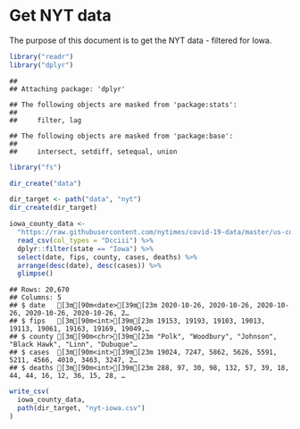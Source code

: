 Get NYT data
================

The purpose of this document is to get the NYT data - filtered for Iowa.

``` r
library("readr")
library("dplyr")
```

    ## 
    ## Attaching package: 'dplyr'

    ## The following objects are masked from 'package:stats':
    ## 
    ##     filter, lag

    ## The following objects are masked from 'package:base':
    ## 
    ##     intersect, setdiff, setequal, union

``` r
library("fs")
```

``` r
dir_create("data")

dir_target <- path("data", "nyt")
dir_create(dir_target)
```

``` r
iowa_county_data <- 
  "https://raw.githubusercontent.com/nytimes/covid-19-data/master/us-counties.csv" %>%
  read_csv(col_types = "Dcciii") %>%
  dplyr::filter(state == "Iowa") %>%
  select(date, fips, county, cases, deaths) %>%
  arrange(desc(date), desc(cases)) %>%
  glimpse()
```

    ## Rows: 20,670
    ## Columns: 5
    ## $ date   [3m[90m<date>[39m[23m 2020-10-26, 2020-10-26, 2020-10-26, 2020-10-26, 2020-10-26, 2…
    ## $ fips   [3m[90m<int>[39m[23m 19153, 19193, 19103, 19013, 19113, 19061, 19163, 19169, 19049,…
    ## $ county [3m[90m<chr>[39m[23m "Polk", "Woodbury", "Johnson", "Black Hawk", "Linn", "Dubuque"…
    ## $ cases  [3m[90m<int>[39m[23m 19024, 7247, 5862, 5626, 5591, 5211, 4566, 4010, 3463, 3247, 2…
    ## $ deaths [3m[90m<int>[39m[23m 288, 97, 30, 98, 132, 57, 39, 18, 44, 44, 16, 12, 36, 15, 28, …

``` r
write_csv(
  iowa_county_data,
  path(dir_target, "nyt-iowa.csv")
)
```
